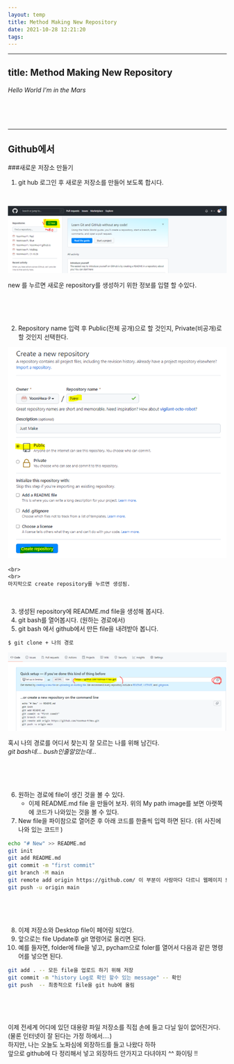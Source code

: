```yaml
---
layout: temp
title: Method Making New Repository 
date: 2021-10-28 12:21:20
tags:
---
```


---
title: Method Making New Repository 
---
###### Hello World I'm in the Mars

<br><br>

---
## Github에서
###새로운 저장소 만들기 


1. git hub 로그인 후 새로운 저장소를 만들어 보도록 합시다.
  <br>

 ![시작](../_image/New_.png)

 new 를 누르면 새로운 repository를 생성하기 위한 정보를 입렬 할 수있다. 

<br>
<br>
<br>

2. Repository name 입력 후 Public(전체 공개)으로 할 것인지, Private(비공개)로 할 것인지 선택한다.

 ![저장소 만들기](../_image/img.png)

    <br>
    <br>
    마지막으로 create repository를 누르면 생성됨. 

<br>

3. 생성된 repository에 README.md file을 생성해 봅시다. 
4. git bash를 열어봅시다. (원하는 경로에서)
5. git bash 에서 github에서 만든 file을 내려받아 봅니다.
``` bash
$ git clone + 나의 경로
```

 ![My Path](../_image/Path.png)

혹시 나의 경로를 어디서 찾는지 잘 모르는 나를 위해 남긴다. <br>
_git bash네... bush인줄알았는데..._

<br>
<br>
<br>


6. 원하는 경로에 file이 생긴 것을 볼 수 있다. 
   + 이제 README.md file 을 만들어 보자. 위의 My path image를 보면 아랫쪽에 코드가 나와있는 것을 볼 수 있다. 
7. New file을 파이참으로 열어준 후  아래 코드를 한줄씩 입력 하면 된다. (위 사진에 나와 있는 코드!! )
``` bash
echo "# New" >> README.md
git init
git add README.md
git commit -m "first commit"
git branch -M main
git remote add origin https://github.com/ 이 부분이 사람마다 다르니 웹페이지 보고 하기!
git push -u origin main
```


<br>
<br>
<br>

8. 이제 저장소와 Desktop file이 페어링 되었다. 
9. 앞으로는 file Update후 git 명령어로 올리면 된다. 
10. 예를 들자면, folder에 file을 넣고, pycham으로 foler를 열어서 다음과 같은 명령어를 넣으면 된다. 

```bash
git add . -- 모든 file을 업로드 하기 위해 저장
git commit -m "history Log로 확인 할수 있는 message" -- 확인
git push  -- 최종적으로 file을 git hub에 올림
```

<br>
<br>
<br>
 
이제 전세계 어디에 있던 대용량 파일 저장소를 직접 손에 들고 다닐 일이 없어진거다. (물론 인터넷이 잘 된다는 가정 하에서....)<br>
하지만, 나는 오늘도 노파심에 외장하드를 들고 나왔다 하하  <br>
앞으로 github에 다 정리해서 넣고  외장하드 안가지고 다녀야지 ^^ 화이팅 !!

